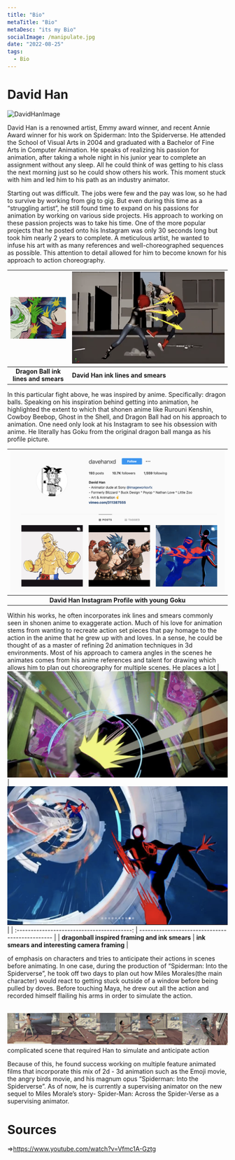 ```yaml
---
title: "Bio"
metaTitle: "Bio"
metaDesc: "its my Bio"
socialImage: /manipulate.jpg
date: "2022-08-25"
tags:
  - Bio
---
```


# David Han

![DavidHanImage](https://i.ytimg.com/vi/FhC4wz2GJJo/maxresdefault.jpg)

David Han is a renowned artist, Emmy award winner, and recent Annie Award winner for his work on Spiderman: Into the Spiderverse. He attended the School of Visual Arts in 2004 and graduated with a Bachelor of Fine Arts in Computer Animation. He speaks of realizing his passion for animation, after taking a whole night in his junior year to complete an assignment without any sleep. All he could think of was getting to his class the next morning just so he could show others his work. This moment stuck with him and led him to his path as an industry animator.

Starting out was difficult. The jobs were few and the pay was low, so he had to survive by working from gig to gig. But even during this time as a “struggling artist”, he still found time to expand on his passions for animation by working on various side projects. His approach to working on these passion projects was to take his time. One of the more popular projects that he posted onto his Instagram was only 30 seconds long but took him nearly 2 years to complete. A meticulous artist, he wanted to infuse his art with as many references and well-choreographed sequences as possible. This attention to detail allowed for him to become known for his approach to action choreography.

| ![fight](https://github.com/KabakaWilliam/wills-blog/blob/main/BlogPics/bioPics/dragonBalls.gif) | ![reference](https://github.com/KabakaWilliam/wills-blog/blob/main/BlogPics/bioPics/dbReference.png) |
| :----------------------------------------------------------------------------------------------: | ---------------------------------------------------------------------------------------------------- |
|                             <b>Dragon Ball ink lines and smears</b>                              | <b> David Han ink lines and smears</b>                                                               |

In this particular fight above, he was inspired by anime. Specifically: dragon balls. Speaking on his inspiration behind getting into animation, he highlighted the extent to which that shonen anime like Rurouni Kenshin, Cowboy Beebop, Ghost in the Shell, and Dragon Ball had on his approach to animation. One need only look at his Instagram to see his obsession with anime. He literally has Goku from the original dragon ball manga as his profile picture.

| ![profilePicAnimator](https://github.com/KabakaWilliam/wills-blog/blob/main/BlogPics/bioPics/profilePicAnimator.png) |
| :------------------------------------------------------------------------------------------------------------------: |
|                                  <b>David Han Instagram Profile with young Goku</b>                                  |

Within his works, he often incorporates ink lines and smears commonly seen in shonen anime to exaggerate action. Much of his love for animation stems from wanting to recreate action set pieces that pay homage to the action in the anime that he grew up with and loves. In a sense, he could be thought of as a master of refining 2d animation techniques in 3d environments. Most of his approach to camera angles in the scenes he animates comes from his anime references and talent for drawing which allows him to plan out choreography for multiple scenes. He places a lot
| ![fight](https://github.com/KabakaWilliam/wills-blog/blob/main/BlogPics/bioPics/emphasis1.png) | ![reference](https://github.com/KabakaWilliam/wills-blog/blob/main/BlogPics/bioPics/emphasis2.png) |
| :-----------------------------------------: | ----------------------------------------------- |
| <b>dragonball inspired framing and ink smears</b> | <b> ink smears and interesting camera framing</b> |

of emphasis on characters and tries to anticipate their actions in scenes before animating. In one case, during the production of “Spiderman: Into the Spiderverse”, he took off two days to plan out how Miles Morales(the main character) would react to getting stuck outside of a window before being pulled by doves. Before touching Maya, he drew out all the action and recorded himself flailing his arms in order to simulate the action.
<br/>
<br/>

![fight](https://github.com/KabakaWilliam/wills-blog/blob/main/BlogPics/bioPics/birds.png)
complicated scene that required Han to simulate and anticipate action

Because of this, he found success working on multiple feature animated films that incorporate this mix of 2d - 3d animation such as the Emoji movie, the angry birds movie, and his magnum opus “Spiderman: Into the Spiderverse”. As of now, he is currently a supervising animator on the new sequel to Miles Morale’s story- Spider-Man: Across the Spider-Verse as a supervising animator.

# Sources

=>https://www.youtube.com/watch?v=Vfmc1A-Gztg
